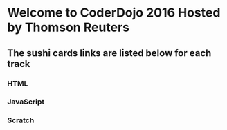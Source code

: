 # Welcome to CoderDojo 2016 Hosted by Thomson Reuters

## The sushi cards links are listed below for each track

### HTML

### JavaScript

### Scratch
